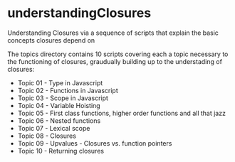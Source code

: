understandingClosures
=====================

Understanding Closures via a sequence of scripts that explain the basic concepts closures depend on

The topics directory contains 10 scripts covering each a topic necessary
to the functioning of closures, graudually building
up to the understading of closures:

* Topic 01 - Type in Javascript
* Topic 02 - Functions in Javascript
* Topic 03 - Scope in Javascript
* Topic 04 - Variable Hoisting
* Topic 05 - First class functions, higher order functions and all that jazz
* Topic 06 - Nested functions
* Topic 07 - Lexical scope
* Topic 08 - Closures
* Topic 09 - Upvalues - Closures vs. function pointers
* Topic 10 - Returning closures
